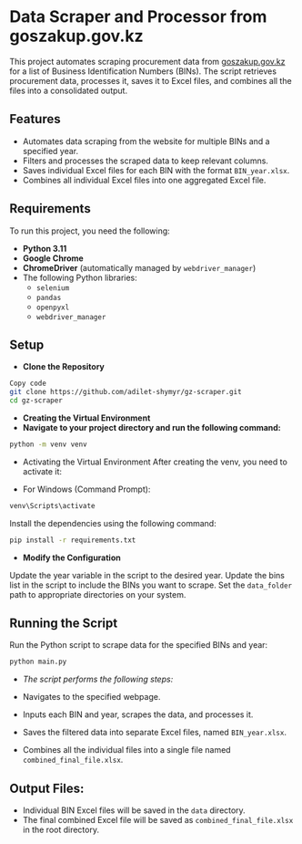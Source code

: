 # Data Scraper and Processor from goszakup.gov.kz

This project automates scraping procurement data from [goszakup.gov.kz](https://v3bl.goszakup.gov.kz/ru/rep/rep/m001) for a list of Business Identification Numbers (BINs). The script retrieves procurement data, processes it, saves it to Excel files, and combines all the files into a consolidated output.

## Features

- Automates data scraping from the website for multiple BINs and a specified year.
- Filters and processes the scraped data to keep relevant columns.
- Saves individual Excel files for each BIN with the format `BIN_year.xlsx`.
- Combines all individual Excel files into one aggregated Excel file.

## Requirements

To run this project, you need the following:

- **Python 3.11**
- **Google Chrome**
- **ChromeDriver** (automatically managed by `webdriver_manager`)
- The following Python libraries:
  - `selenium`
  - `pandas`
  - `openpyxl`
  - `webdriver_manager`


## Setup
- **Clone the Repository**
```bash
Copy code
git clone https://github.com/adilet-shymyr/gz-scraper.git
cd gz-scraper
```

- **Creating the Virtual Environment**
- **Navigate to your project directory and run the following command:**
```bash 
python -m venv venv
```

- Activating the Virtual Environment
After creating the venv, you need to activate it:

- For Windows (Command Prompt):

```bash
venv\Scripts\activate
````
Install the dependencies using the following command:

```bash
pip install -r requirements.txt
```
- **Modify the Configuration**


Update the year variable in the script to the desired year.
Update the bins list in the script to include the BINs you want to scrape.
Set the `data_folder` path to appropriate directories on your system.

## Running the Script
Run the Python script to scrape data for the specified BINs and year:
```bash
python main.py
```
- *The script performs the following steps:*

- Navigates to the specified webpage.

- Inputs each BIN and year, scrapes the data, and processes it.

- Saves the filtered data into separate Excel files, named `BIN_year.xlsx`.

- Combines all the individual files into a single file named `combined_final_file.xlsx`.

## Output Files:
- Individual BIN Excel files will be saved in the `data` directory.
- The final combined Excel file will be saved as `combined_final_file.xlsx` in the root directory.
